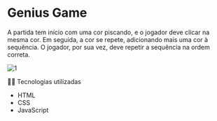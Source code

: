 # Genius Game

A partida tem início com uma cor piscando, e o jogador deve clicar na mesma cor. Em seguida, a cor se repete, adicionando mais uma cor à sequência. O jogador, por sua vez, deve repetir a sequência na ordem correta.

![1](https://github.com/Danieledias/GeniusGame/assets/67767203/4b8d8885-606b-4705-8b6a-649d03f40fbd)

👨‍💻 Tecnologias utilizadas
- HTML
- CSS
- JavaScript
